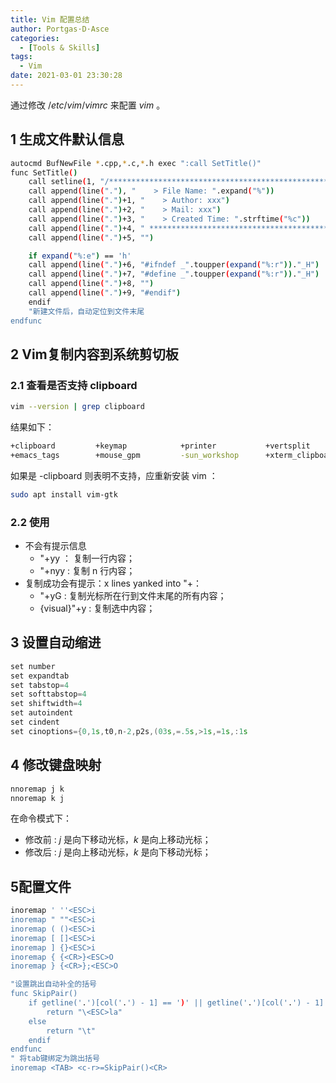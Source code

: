 ```yaml
---
title: Vim 配置总结
author: Portgas·D·Asce
categories:
  - [Tools & Skills]
tags:
  - Vim
date: 2021-03-01 23:30:28
---
```

通过修改 $/etc/vim/vimrc$ 来配置 $vim$ 。

## 1 生成文件默认信息
```bash
autocmd BufNewFile *.cpp,*.c,*.h exec ":call SetTitle()"
func SetTitle() 
    call setline(1, "/*************************************************************************") 
    call append(line("."), "    > File Name: ".expand("%")) 
    call append(line(".")+1, "    > Author: xxx") 
    call append(line(".")+2, "    > Mail: xxx") 
    call append(line(".")+3, "    > Created Time: ".strftime("%c")) 
    call append(line(".")+4, " ************************************************************************/") 
    call append(line(".")+5, "")

    if expand("%:e") == 'h'
 	call append(line(".")+6, "#ifndef _".toupper(expand("%:r"))."_H")
 	call append(line(".")+7, "#define _".toupper(expand("%:r"))."_H")
	call append(line(".")+8, "")
 	call append(line(".")+9, "#endif")
    endif
    "新建文件后，自动定位到文件末尾
endfunc 
```

## 2 Vim复制内容到系统剪切板
### 2.1 查看是否支持 clipboard
```bash
vim --version | grep clipboard
```
结果如下：
```bash
+clipboard         +keymap            +printer           +vertsplit
+emacs_tags        +mouse_gpm         -sun_workshop      +xterm_clipboard
```

如果是 -clipboard 则表明不支持，应重新安装 vim ：
```bash
sudo apt install vim-gtk
```
### 2.2 使用
- 不会有提示信息
  - "+yy ： 复制一行内容；
  - "+nyy : 复制 n 行内容；
- 复制成功会有提示：x lines yanked into "+：
  - "+yG : 复制光标所在行到文件末尾的所有内容；
  - {visual}"+y : 复制选中内容；

## 3 设置自动缩进
```cpp
set number
set expandtab
set tabstop=4
set softtabstop=4
set shiftwidth=4
set autoindent
set cindent
set cinoptions={0,1s,t0,n-2,p2s,(03s,=.5s,>1s,=1s,:1s
```

## 4 修改键盘映射
```bash
nnoremap j k
nnoremap k j
```
在命令模式下：
- 修改前 : $j$ 是向下移动光标，$k$ 是向上移动光标；
- 修改后 : $j$ 是向上移动光标，$k$ 是向下移动光标；

## 5配置文件
```bash
inoremap ' ''<ESC>i
inoremap " ""<ESC>i
inoremap ( ()<ESC>i
inoremap [ []<ESC>i
inoremap ] {}<ESC>i
inoremap { {<CR>}<ESC>O
inoremap } {<CR>};<ESC>O

"设置跳出自动补全的括号
func SkipPair()
    if getline('.')[col('.') - 1] == ')' || getline('.')[col('.') - 1] == ']' || getline('.')[col('.') - 1] == '"' || getline('.')[col('.') - 1] == "'" || getline('.')[col('.') - 1] == '}'
        return "\<ESC>la"
    else
        return "\t"
    endif
endfunc
" 将tab键绑定为跳出括号
inoremap <TAB> <c-r>=SkipPair()<CR>

```
